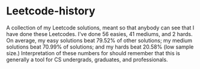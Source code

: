 # Leetcode-history
A collection of my Leetcode solutions, meant so that anybody can see that I have done these Leetcodes.
I've done 56 easies, 41 mediums, and 2 hards.
On average, my easy solutions beat 79.52% of other solutions; my medium solutions beat 70.99% of solutions; and my hards beat 20.58% (low sample size.) Interpretation of these numbers for should remember that this is generally a tool for CS undergrads, graduates, and professionals.

